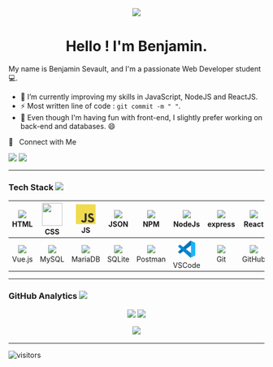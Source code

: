
<p  align="center"><img src="https://raw.githubusercontent.com/abhisheknaiidu/abhisheknaiidu/master/code.gif" width="450"/></p>

<h1 align="center"> Hello ! I'm Benjamin. </h1>

My name is Benjamin Sevault, and I'm a passionate Web Developer student 💻.

- 🌱 I’m currently improving my skills in JavaScript, NodeJS and ReactJS.
- ⚡ Most written line of code : `git commit -m " "`.
- 🔭 Even though I'm having fun with front-end, I slightly prefer working on back-end and databases. 😄

🤝 &nbsp; Connect with Me

[<img src="https://img.shields.io/badge/linkedin-%230077B5.svg?&style=for-the-badge&logo=linkedin&logoColor=white" />](https://linkedin.com/in/benjamin-sevault/)
<a href="mailto:b.sevault@gmail.com" target="_blank"><img src="https://img.shields.io/badge/Gmail-D14836?style=for-the-badge&logo=gmail&logoColor=white" /></a>

<hr>

### Tech Stack <img src="https://media.giphy.com/media/QssGEmpkyEOhBCb7e1/giphy.gif" width="25px">

| <img src="https://www.vectorlogo.zone/logos/w3_html5/w3_html5-icon.svg" width="40"><br>HTML | <img src="https://www.vectorlogo.zone/logos/w3_css/w3_css-icon.svg" width="40" height="45"/><br>CSS | <img src="https://raw.githubusercontent.com/devicons/devicon/master/icons/javascript/javascript-original.svg" width="40"><br>JS | <img src="https://www.vectorlogo.zone/logos/json/json-icon.svg" width="40"><br>JSON | <img src="https://www.vectorlogo.zone/logos/npmjs/npmjs-icon.svg" width="40"><br>NPM | <img src="https://www.vectorlogo.zone/logos/nodejs/nodejs-icon.svg" width="40"><br>NodeJs | <img src="https://www.vectorlogo.zone/logos/expressjs/expressjs-icon.svg" width="40"><br>express | <img src="https://www.vectorlogo.zone/logos/reactjs/reactjs-icon.svg" width="40"><br>React |
|:-:|:-:|:-:|:-:|:-:|:-:|:-:|:-:|
| <img src="https://www.vectorlogo.zone/logos/vuejs/vuejs-icon.svg" width="40"><br>Vue.js | <img src="https://www.vectorlogo.zone/logos/mysql/mysql-icon.svg" width="40"><br>MySQL | <img src="https://www.vectorlogo.zone/logos/mariadb/mariadb-icon.svg" width="40"><br>MariaDB | <img src="https://www.vectorlogo.zone/logos/sqlite/sqlite-icon.svg" width="40"><br>SQLite | <img src="https://www.vectorlogo.zone/logos/getpostman/getpostman-icon.svg" width="40"><br>Postman | <img src="https://raw.githubusercontent.com/BSevault/BSevault/main/VSCode_logo.svg" width="40"><br>VSCode | <img src="https://www.vectorlogo.zone/logos/git-scm/git-scm-icon.svg" width="40"><br>Git | <img src="https://www.vectorlogo.zone/logos/github/github-tile.svg" width="40"><br>GitHub |


<hr>

### GitHub Analytics <img src="https://media.giphy.com/media/cj87CxfRtrUifF3Ryk/giphy.gif" width="25px">

<p align="center"><img src="https://github-readme-stats.vercel.app/api/top-langs/?username=BSevault&layout=compact&hide=TSQL&theme=react">
<img src="https://github-readme-stats.vercel.app/api?username=BSevault&count_private=true&show_icons=true&&theme=react&layout=compact&include_all_commits=true" width="418"></p> 
<p align="center" ><img src="https://github-readme-streak-stats.herokuapp.com?user=BSevault&theme=react&layout=compact"></p>



<hr>

![visitors](https://visitor-badge.laobi.icu/badge?page_id=Bsevault)

<!--
<img src="https://raw.githubusercontent.com/BSevault/BSevault/main/header_small.png">

![HTML](https://img.shields.io/badge/-HTML-080545?style=flat&logo=HTML5)&nbsp;
![CSS](https://img.shields.io/badge/-CSS-080545?style=flat&logo=CSS3&logoColor=1572B6)&nbsp;
![JavaScript](https://img.shields.io/badge/-JavaScript-080545?style=flat&logo=javascript)&nbsp;
![JSON](https://img.shields.io/badge/-JSON-080545?style=flat&logo=json&logoColor=000000)&nbsp;
![NPM](https://img.shields.io/badge/-Npm-080545?style=flat&logo=npm)&nbsp;
![Node.js](https://img.shields.io/badge/-Node.js-080545?style=flat&logo=node.js&logoColor=339933)&nbsp;
![Express.js](https://img.shields.io/badge/-Express-080545?style=flat&logo=express&logoColor=000000)&nbsp;
![React.js](https://img.shields.io/badge/-React-080545?style=flat&logo=react&logoColor=61dafb)&nbsp;
<br>
![MySQL](https://img.shields.io/badge/-MySQL-080545?style=flat&logo=mysql&logoColor=F29111)&nbsp;
![MariaDB](https://img.shields.io/badge/-MariaDB-080545?style=flat&logo=mariadb&logoColor=ffffff)&nbsp;
![Java](https://img.shields.io/badge/-Java-080545?style=flat&logo=Java&logoColor=FFA518)&nbsp;
![C](https://img.shields.io/badge/-C-080545?style=flat&logo=C&logoColor=A8B9CC)&nbsp;
![Git](https://img.shields.io/badge/-Git-080545?style=flat&logo=git)&nbsp;
![GitHub](https://img.shields.io/badge/-GitHub-080545?style=flat&logo=github)&nbsp;
![Postman](https://img.shields.io/badge/-Postman-080545?style=flat&logo=postman&logoColor=ff6c37)&nbsp;
![Visual Studio Code](https://img.shields.io/badge/-VS%20Code-080545?style=flat&logo=visual-studio-code&logoColor=007ACC)&nbsp;



**BSevault/BSevault** is a ✨ _special_ ✨ repository because its `README.md` (this file) appears on your GitHub profile.

Here are some ideas to get you started:

- 🔭 I’m currently working on ...
- 🌱 I’m currently learning ...
- 👯 I’m looking to collaborate on ...
- 🤔 I’m looking for help with ...
- 💬 Ask me about ...
- 📫 How to reach me: ...
- 😄 Pronouns: ...
- ⚡ Fun fact: ...




![Python](https://img.shields.io/badge/-Python-037AFC?style=flat&logo=python)&nbsp;
![JavaScript](https://img.shields.io/badge/-JavaScript-037AFC?style=flat&logo=javascript)&nbsp;
![PHP](https://img.shields.io/badge/-PHP-037AFC?style=flat&logo=php&logoColor=777BB4)&nbsp;
![Django](https://img.shields.io/badge/-Django-037AFC?style=flat&logo=django&logoColor=092E20)&nbsp;
![Flask](https://img.shields.io/badge/-Flask-037AFC?style=flat&logo=flask)&nbsp;
![Dart](https://img.shields.io/badge/-Dart-037AFC?style=flat&logo=dart&logoColor=1075C2)&nbsp;
![Laravel](https://img.shields.io/badge/-Laravel-037AFC?style=flat&logo=laravel&logoColor=FF2D20)&nbsp;
![Java](https://img.shields.io/badge/-Java-037AFC?style=flat&logo=Java&logoColor=FFA518)&nbsp;
![C](https://img.shields.io/badge/-C-037AFC?style=flat&logo=C&logoColor=A8B9CC)&nbsp;
![C++](https://img.shields.io/badge/-C++-037AFC?style=flat&logo=C%2B%2B&logoColor=00599C)&nbsp;
![Flutter](https://img.shields.io/badge/-Flutter-037AFC?style=flat&logo=flutter&logoColor=02569B)&nbsp;
![Bootstrap](https://img.shields.io/badge/-Bootstrap-037AFC?style=flat&logo=bootstrap&logoColor=563D7C)&nbsp;
![HTML](https://img.shields.io/badge/-HTML-037AFC?style=flat&logo=HTML5)&nbsp;
![CSS](https://img.shields.io/badge/-CSS-037AFC?style=flat&logo=CSS3&logoColor=1572B6)&nbsp;
![JSON](https://img.shields.io/badge/-JSON-037AFC?style=flat&logo=json&logoColor=000000)&nbsp;
![Node.js](https://img.shields.io/badge/-Node.js-037AFC?style=flat&logo=node.js&logoColor=339933)&nbsp;
![Git](https://img.shields.io/badge/-Git-037AFC?style=flat&logo=git)&nbsp;
![GitHub](https://img.shields.io/badge/-GitHub-037AFC?style=flat&logo=github)&nbsp;
![Markdown](https://img.shields.io/badge/-Markdown-037AFC?style=flat&logo=markdown)&nbsp;
![Visual Studio Code](https://img.shields.io/badge/-Visual%20Studio%20Code-037AFC?style=flat&logo=visual-studio-code&logoColor=007ACC)&nbsp;
![Sublime Text](https://img.shields.io/badge/-Sublime%20Text-037AFC?style=flat&logo=sublime-text&logoColor=FF9800)&nbsp;
![Android Studio](https://img.shields.io/badge/-Android%20Studio-037AFC?style=flat&logo=android-studio&logoColor=3DDC84)&nbsp;
![Jupyter Notebook](https://img.shields.io/badge/-Jupyter%20Notebook-037AFC?style=flat&logo=jupyter&logoColor=F37626)&nbsp;
![Google Colab](https://img.shields.io/badge/-Google%20Colab-037AFC?style=flat&logo=google-colab&logoColor=F9AB00)&nbsp;
![Keras](https://img.shields.io/badge/-Keras-037AFC?style=flat&logo=keras&logoColor=D00000)&nbsp;
![OpenCV](https://img.shields.io/badge/-OpenCV-037AFC?style=flat&logo=opencv&logoColor=5C3EE8)&nbsp;
![PostgreSQL](https://img.shields.io/badge/-PostgreSQL-037AFC?style=flat&logo=postgresql&logoColor=336791)&nbsp;
![Apache Kafka](https://img.shields.io/badge/-Apache%20Kafka-037AFC?style=flat&logo=apache-kafka&logoColor=231F20)&nbsp;
![MySQL](https://img.shields.io/badge/-MySQL-037AFC?style=flat&logo=mysql&logoColor=4479A1)&nbsp;
![Firebase](https://img.shields.io/badge/-Firebase-037AFC?style=flat&logo=firebase&logoColor=FFCA28)&nbsp;
![Tensorflow](https://img.shields.io/badge/-Tensorflow-037AFC?style=flat&logo=tensorflow&logoColor=FF6F00)&nbsp;
![Arduino](https://img.shields.io/badge/-Arduino-037AFC?style=flat&logo=arduino&logoColor=00979D)&nbsp;
![Latex](https://img.shields.io/badge/-Latex-037AFC?style=flat&logo=latex&logoColor=008080)&nbsp;

-->
